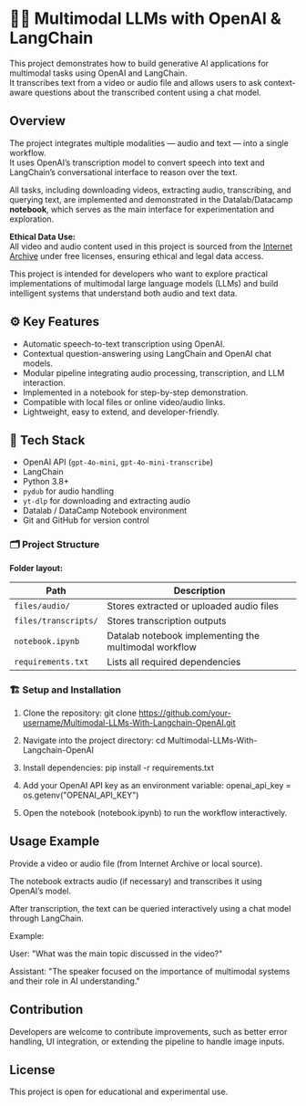 # 🧠🎥 Multimodal LLMs with OpenAI & LangChain


This project demonstrates how to build generative AI applications for multimodal tasks using OpenAI and LangChain.  
It transcribes text from a video or audio file and allows users to ask context-aware questions about the transcribed content using a chat model.

## Overview

The project integrates multiple modalities — audio and text — into a single workflow.  
It uses OpenAI’s transcription model to convert speech into text and LangChain’s conversational interface to reason over the text.  

All tasks, including downloading videos, extracting audio, transcribing, and querying text, are implemented and demonstrated in the Datalab/Datacamp **notebook**, which serves as the main interface for experimentation and exploration.  

**Ethical Data Use:**  
All video and audio content used in this project is sourced from the [Internet Archive](https://archive.org/) under free licenses, ensuring ethical and legal data access.

This project is intended for developers who want to explore practical implementations of multimodal large language models (LLMs) and build intelligent systems that understand both audio and text data.

## ⚙️ Key Features

- Automatic speech-to-text transcription using OpenAI.
- Contextual question-answering using LangChain and OpenAI chat models.
- Modular pipeline integrating audio processing, transcription, and LLM interaction.
- Implemented in a notebook for step-by-step demonstration.
- Compatible with local files or online video/audio links.
- Lightweight, easy to extend, and developer-friendly.

## 🧰 Tech Stack

- OpenAI API (`gpt-4o-mini`, `gpt-4o-mini-transcribe`)  
- LangChain  
- Python 3.8+  
- `pydub` for audio handling  
- `yt-dlp` for downloading and extracting audio  
- Datalab / DataCamp Notebook environment  
- Git and GitHub for version control  

### 🗂️ Project Structure

**Folder layout:**

| Path | Description |
|------|--------------|
| `files/audio/` | Stores extracted or uploaded audio files |
| `files/transcripts/` | Stores transcription outputs |
| `notebook.ipynb` | Datalab notebook implementing the multimodal workflow |
| `requirements.txt` | Lists all required dependencies |



### 🏗️ Setup and Installation

1. Clone the repository: 
   git clone https://github.com/your-username/Multimodal-LLMs-With-Langchain-OpenAI.git

2. Navigate into the project directory:
cd Multimodal-LLMs-With-Langchain-OpenAI

3. Install dependencies:
pip install -r requirements.txt

4. Add your OpenAI API key as an environment variable:
openai_api_key = os.getenv("OPENAI_API_KEY")

5. Open the notebook (notebook.ipynb) to run the workflow interactively.


## Usage Example

Provide a video or audio file (from Internet Archive or local source).

The notebook extracts audio (if necessary) and transcribes it using OpenAI’s model.

After transcription, the text can be queried interactively using a chat model through LangChain.

Example:

User: "What was the main topic discussed in the video?"

Assistant: "The speaker focused on the importance of multimodal systems and their role in AI understanding."

## Contribution

Developers are welcome to contribute improvements, such as better error handling, UI integration, or extending the pipeline to handle image inputs.

## License

This project is open for educational and experimental use.


